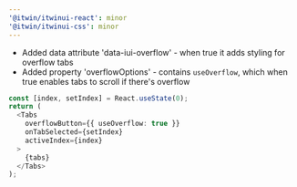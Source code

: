 ```yaml
---
'@itwin/itwinui-react': minor
'@itwin/itwinui-css': minor
---
```


- Added data attribute 'data-iui-overflow' - when true it adds styling for overflow tabs
- Added property 'overflowOptions' - contains `useOverflow`, which when true enables tabs to scroll if there's overflow

```typescript
const [index, setIndex] = React.useState(0);
return (
  <Tabs
    overflowButton={{ useOverflow: true }}
    onTabSelected={setIndex}
    activeIndex={index}
  >
    {tabs}
  </Tabs>
);
```
